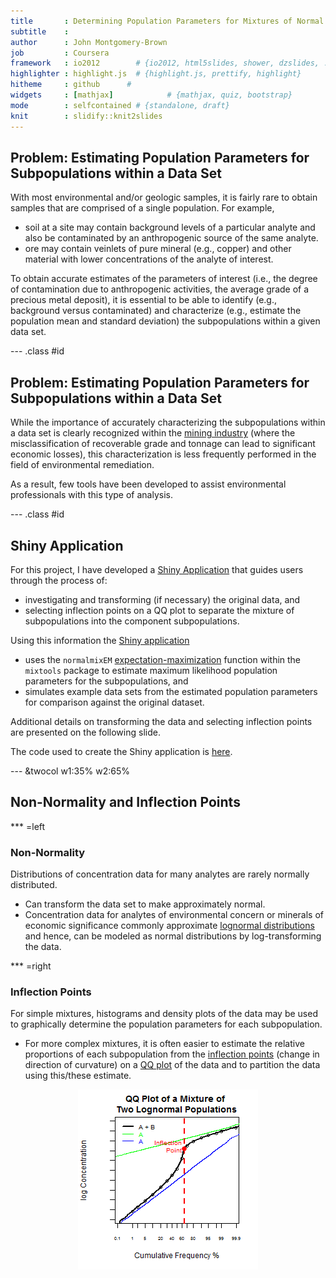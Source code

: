 ```yaml
---
title       : Determining Population Parameters for Mixtures of Normal Distributions
subtitle    : 
author      : John Montgomery-Brown
job         : Coursera
framework   : io2012        # {io2012, html5slides, shower, dzslides, ...}
highlighter : highlight.js  # {highlight.js, prettify, highlight}
hitheme     : github      # 
widgets     : [mathjax]            # {mathjax, quiz, bootstrap}
mode        : selfcontained # {standalone, draft}
knit        : slidify::knit2slides
---
```


## Problem: Estimating Population Parameters for Subpopulations within a Data Set

With most environmental and/or geologic samples, it is fairly rare to obtain samples that are comprised of a single population. For example, 
- soil at a site may contain background levels of a particular analyte and also be contaminated by an anthropogenic source of the same analyte.
- ore may contain veinlets of pure mineral (e.g., copper) and other material with lower concentrations of the analyte of interest.

To obtain accurate estimates of the parameters of interest (i.e., the degree of contamination due to anthropogenic activities, the average grade of a precious metal deposit), it is essential to be able to identify (e.g., background versus contaminated) and characterize (e.g., estimate the population mean and standard deviation) the subpopulations within a given data set.

--- .class #id 

## Problem: Estimating Population Parameters for Subpopulations within a Data Set

While the importance of accurately characterizing the subpopulations within a data set is clearly recognized within the [mining industry](http://books.google.com/books?id=oo7rCrFQJksC&pg=PA173&lpg=PA173&dq=mixture+normal+distributions+sinclair&source=bl&ots=-uBTeXjIR4&sig=KZxWDsCq7BJbroM5FFoVk3kHFjs&hl=en&sa=X&ei=txlxVLWnJIj9iAKjq4G4BA&ved=0CC4Q6AEwAw#v=onepage&q=mixture%20normal%20distributions%20sinclair&f=false) (where the misclassification of recoverable grade and tonnage can lead to significant economic losses), this characterization is less frequently performed in the field of environmental remediation. 

As a result, few tools have been developed to assist environmental professionals with this type of analysis. 

--- .class #id 

## Shiny Application

For this project, I have developed a [Shiny Application](https://jmbekd.shinyapps.io/Developing_Data_Projects/) that guides users through the process of:
- investigating and transforming (if necessary) the original data, and 
- selecting inflection points on a QQ plot to separate the mixture of subpopulations into the component subpopulations.

Using this information the [Shiny application](https://jmbekd.shinyapps.io/Developing_Data_Projects/) 
- uses the `normalmixEM` [expectation-maximization](http://en.wikipedia.org/wiki/Expectation%E2%80%93maximization_algorithm) function within the `mixtools` package to estimate maximum likelihood population parameters for the subpopulations, and 
- simulates example data sets from the estimated population parameters for comparison against the original dataset. 

Additional details on transforming the data and selecting inflection points are presented on the following slide.

The code used to create the Shiny application is [here](https://github.com/jmbekd/Developing_Data_Projects/).

--- &twocol w1:35% w2:65%

## Non-Normality and Inflection Points 

*** =left 

### Non-Normality

Distributions of concentration data for many analytes are rarely normally distributed.
- Can transform the data set to make approximately normal.
- Concentration data for analytes of environmental concern or minerals of economic significance commonly approximate [lognormal distributions](http://en.wikipedia.org/wiki/Log-normal_distribution) and hence, can be modeled as normal distributions by log-transforming the data.

*** =right 

### Inflection Points

For simple mixtures, histograms and density plots of the data may be used to graphically determine the population parameters for each subpopulation. 
- For more complex mixtures, it is often easier to estimate the relative proportions of each subpopulation from the [inflection points](http://en.wikipedia.org/wiki/Inflection_point) (change in direction of curvature) on a [QQ plot](http://en.wikipedia.org/wiki/Q%E2%80%93Q_plot) of the data and to partition the data using this/these estimate.

<img src="assets/fig/unnamed-chunk-1.png" title="plot of chunk unnamed-chunk-1" alt="plot of chunk unnamed-chunk-1" style="display: block; margin: auto;" />



